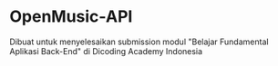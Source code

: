# OpenMusic-API
Dibuat untuk menyelesaikan submission modul "Belajar Fundamental Aplikasi Back-End" di Dicoding Academy Indonesia
